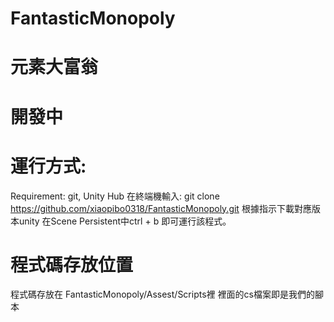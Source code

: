 # FantasticMonopoly

# 元素大富翁

# 開發中


# 運行方式: 
Requirement: git, Unity Hub
在終端機輸入: git clone https://github.com/xiaopibo0318/FantasticMonopoly.git
根據指示下載對應版本unity
在Scene Persistent中ctrl + b 即可運行該程式。

# 程式碼存放位置
程式碼存放在 FantasticMonopoly/Assest/Scripts裡 
裡面的cs檔案即是我們的腳本

